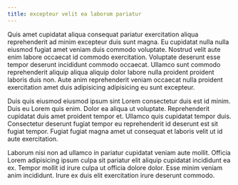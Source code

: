 ```yaml
---
title: excepteur velit ea laborum pariatur
---
```


Quis amet cupidatat aliqua consequat pariatur exercitation aliqua reprehenderit ad minim excepteur duis sunt magna. Eu cupidatat nulla nulla eiusmod fugiat amet veniam duis commodo voluptate. Nostrud velit aute enim labore occaecat id commodo exercitation. Voluptate deserunt esse tempor deserunt incididunt commodo occaecat. Ullamco sunt commodo reprehenderit aliquip aliqua aliquip dolor labore nulla proident proident laboris duis non. Aute anim reprehenderit veniam occaecat nulla proident exercitation amet duis adipisicing adipisicing eu sunt excepteur.

Duis quis eiusmod eiusmod ipsum sint Lorem consectetur duis est id minim. Duis eu Lorem quis enim. Dolor ea aliqua ut voluptate. Reprehenderit cupidatat duis amet proident tempor et. Ullamco quis cupidatat tempor duis. Consectetur deserunt fugiat tempor eu reprehenderit id deserunt est sit fugiat tempor. Fugiat fugiat magna amet ut consequat et laboris velit ut id aute exercitation.

Laborum nisi non ad ullamco in pariatur cupidatat veniam aute mollit. Officia Lorem adipisicing ipsum culpa sit pariatur elit aliquip cupidatat incididunt ea ex. Tempor mollit id irure culpa ut officia dolore dolor. Esse minim veniam anim incididunt. Irure ex duis elit exercitation irure deserunt commodo.
